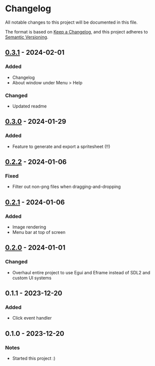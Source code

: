 # Changelog

All notable changes to this project will be documented in this file.

The format is based on [Keep a Changelog](https://keepachangelog.com/en/1.1.0/),
and this project adheres to [Semantic Versioning](https://semver.org/spec/v2.0.0.html).

## [0.3.1] - 2024-02-01

### Added

- Changelog
- About window under Menu > Help

### Changed

- Updated readme

## [0.3.0] - 2024-01-29

### Added

- Feature to generate and export a spritesheet (!!)

## [0.2.2] - 2024-01-06

### Fixed

- Filter out non-png files when dragging-and-dropping

## [0.2.1] - 2024-01-06

### Added

- Image rendering
- Menu bar at top of screen

## [0.2.0] - 2024-01-01

### Changed

- Overhaul entire project to use Egui and Eframe instead of SDL2 and custom UI systems

## 0.1.1 - 2023-12-20

### Added

- Click event handler

## 0.1.0 - 2023-12-20

### Notes

- Started this project :)

[0.3.1]: https://github.com/ianelsbree/speedy-spritesheets/compare/v0.3.0...v0.3.1

[0.3.0]: https://github.com/ianelsbree/speedy-spritesheets/compare/v0.2.2...v0.3.0

[0.2.2]: https://github.com/ianelsbree/speedy-spritesheets/compare/v0.2.1...v0.2.2

[0.2.1]: https://github.com/ianelsbree/speedy-spritesheets/compare/v0.2.0...v0.2.1

[0.2.0]: https://github.com/ianelsbree/speedy-spritesheets/releases/tags/v0.2.0
